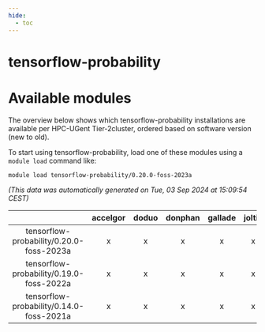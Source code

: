 ```yaml
---
hide:
  - toc
---
```


tensorflow-probability
======================

# Available modules


The overview below shows which tensorflow-probability installations are available per HPC-UGent Tier-2cluster, ordered based on software version (new to old).

To start using tensorflow-probability, load one of these modules using a `module load` command like:

```shell
module load tensorflow-probability/0.20.0-foss-2023a
```

*(This data was automatically generated on Tue, 03 Sep 2024 at 15:09:54 CEST)*  

| |accelgor|doduo|donphan|gallade|joltik|shinx|skitty|
| :---: | :---: | :---: | :---: | :---: | :---: | :---: | :---: |
|tensorflow-probability/0.20.0-foss-2023a|x|x|x|x|x|x|x|
|tensorflow-probability/0.19.0-foss-2022a|x|x|x|x|x|-|x|
|tensorflow-probability/0.14.0-foss-2021a|x|x|x|x|x|-|x|
